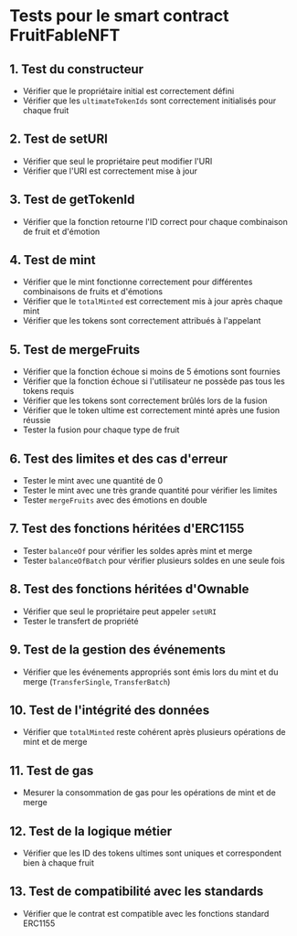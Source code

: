 # Tests pour le smart contract FruitFableNFT

## 1. Test du constructeur
- Vérifier que le propriétaire initial est correctement défini
- Vérifier que les `ultimateTokenIds` sont correctement initialisés pour chaque fruit

## 2. Test de setURI
- Vérifier que seul le propriétaire peut modifier l'URI
- Vérifier que l'URI est correctement mise à jour

## 3. Test de getTokenId
- Vérifier que la fonction retourne l'ID correct pour chaque combinaison de fruit et d'émotion

## 4. Test de mint
- Vérifier que le mint fonctionne correctement pour différentes combinaisons de fruits et d'émotions
- Vérifier que le `totalMinted` est correctement mis à jour après chaque mint
- Vérifier que les tokens sont correctement attribués à l'appelant

## 5. Test de mergeFruits
- Vérifier que la fonction échoue si moins de 5 émotions sont fournies
- Vérifier que la fonction échoue si l'utilisateur ne possède pas tous les tokens requis
- Vérifier que les tokens sont correctement brûlés lors de la fusion
- Vérifier que le token ultime est correctement minté après une fusion réussie
- Tester la fusion pour chaque type de fruit

## 6. Test des limites et des cas d'erreur
- Tester le mint avec une quantité de 0
- Tester le mint avec une très grande quantité pour vérifier les limites
- Tester `mergeFruits` avec des émotions en double

## 7. Test des fonctions héritées d'ERC1155
- Tester `balanceOf` pour vérifier les soldes après mint et merge
- Tester `balanceOfBatch` pour vérifier plusieurs soldes en une seule fois

## 8. Test des fonctions héritées d'Ownable
- Vérifier que seul le propriétaire peut appeler `setURI`
- Tester le transfert de propriété

## 9. Test de la gestion des événements
- Vérifier que les événements appropriés sont émis lors du mint et du merge (`TransferSingle`, `TransferBatch`)

## 10. Test de l'intégrité des données
- Vérifier que `totalMinted` reste cohérent après plusieurs opérations de mint et de merge

## 11. Test de gas
- Mesurer la consommation de gas pour les opérations de mint et de merge

## 12. Test de la logique métier
- Vérifier que les ID des tokens ultimes sont uniques et correspondent bien à chaque fruit

## 13. Test de compatibilité avec les standards
- Vérifier que le contrat est compatible avec les fonctions standard ERC1155